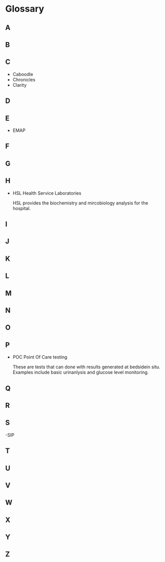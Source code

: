 # Glossary

## A

## B

## C

- Caboodle
- Chronicles
- Clarity

## D

## E

- EMAP

## F

## G

## H

- HSL Health Service Laboratories

	HSL provides the biochemistry and mircobiology analysis for the hospital.

## I

## J

## K

## L

## M

## N

## O

## P

- POC Point Of Care testing

     These are tests that can done with results generated at bedsidein situ. Examples include basic urinanlysis and glucose level monitoring. 

## Q

## R

## S

-SIP 

## T

## U

## V

## W

## X

## Y

## Z

